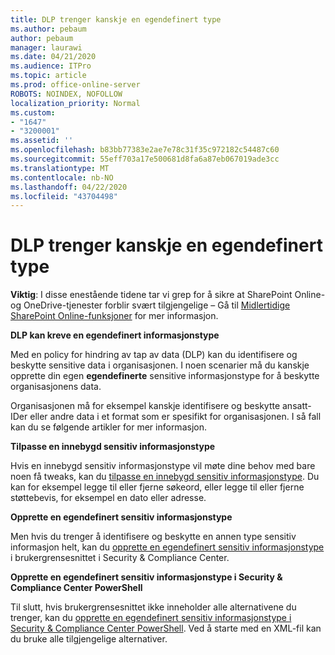 ```yaml
---
title: DLP trenger kanskje en egendefinert type
ms.author: pebaum
author: pebaum
manager: laurawi
ms.date: 04/21/2020
ms.audience: ITPro
ms.topic: article
ms.prod: office-online-server
ROBOTS: NOINDEX, NOFOLLOW
localization_priority: Normal
ms.custom:
- "1647"
- "3200001"
ms.assetid: ''
ms.openlocfilehash: b83bb77383e2ae7e78c31f35c972182c54487c60
ms.sourcegitcommit: 55eff703a17e500681d8fa6a87eb067019ade3cc
ms.translationtype: MT
ms.contentlocale: nb-NO
ms.lasthandoff: 04/22/2020
ms.locfileid: "43704498"
---
```

# <a name="dlp-might-need-a-custom-type"></a>DLP trenger kanskje en egendefinert type

**Viktig**: I disse enestående tidene tar vi grep for å sikre at SharePoint Online-og OneDrive-tjenester forblir svært tilgjengelige – Gå til [Midlertidige SharePoint Online-funksjoner](https://aka.ms/ODSPAdjustments) for mer informasjon.

**DLP kan kreve en egendefinert informasjonstype**

Med en policy for hindring av tap av data (DLP) kan du identifisere og beskytte sensitive data i organisasjonen. I noen scenarier må du kanskje opprette din egen **egendefinerte** sensitive informasjonstype for å beskytte organisasjonens data.

Organisasjonen må for eksempel kanskje identifisere og beskytte ansatt-IDer eller andre data i et format som er spesifikt for organisasjonen. I så fall kan du se følgende artikler for mer informasjon.
  
 **Tilpasse en innebygd sensitiv informasjonstype**
  
Hvis en innebygd sensitiv informasjonstype vil møte dine behov med bare noen få tweaks, kan du [tilpasse en innebygd sensitiv informasjonstype](https://docs.microsoft.com/office365/securitycompliance/customize-a-built-in-sensitive-information-type). Du kan for eksempel legge til eller fjerne søkeord, eller legge til eller fjerne støttebevis, for eksempel en dato eller adresse.
  
 **Opprette en egendefinert sensitiv informasjonstype**
  
Men hvis du trenger å identifisere og beskytte en annen type sensitiv informasjon helt, kan du [opprette en egendefinert sensitiv informasjonstype](https://docs.microsoft.com/office365/securitycompliance/create-a-custom-sensitive-information-type) i brukergrensesnittet i Security & Compliance Center.
  
**Opprette en egendefinert sensitiv informasjonstype i Security & Compliance Center PowerShell**

Til slutt, hvis brukergrensesnittet ikke inneholder alle alternativene du trenger, kan du [opprette en egendefinert sensitiv informasjonstype i Security & Compliance Center PowerShell](https://docs.microsoft.com/office365/securitycompliance/create-a-custom-sensitive-information-type-in-scc-powershell). Ved å starte med en XML-fil kan du bruke alle tilgjengelige alternativer.
